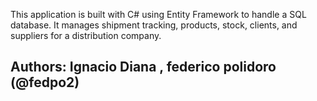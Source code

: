 This application is built with C# using Entity Framework to handle a SQL database. It manages shipment tracking, products, stock, clients, and suppliers for a distribution company.
## Authors: Ignacio Diana , federico polidoro (@fedpo2)
